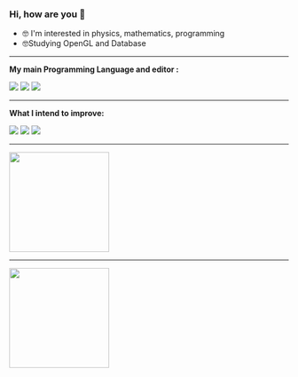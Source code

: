 ### Hi, how are you 👋


- 🤓  I'm interested in  physics, mathematics, programming 
- 🤓Studying OpenGL and Database


-----

**My main Programming Language and editor :**

![](https://img.shields.io/badge/C%23-239120?style=for-the-badge&logo=c-sharp&logoColor=white) ![](https://img.shields.io/badge/C%2B%2B-00599C?style=for-the-badge&logo=c%2B%2B&logoColor=white) ![](https://img.shields.io/badge/Visual_Studio_Code-0078D4?style=for-the-badge&logo=visual%20studio%20code&logoColor=white)

------
**What I intend to improve:**

![](https://img.shields.io/badge/C-00599C?style=for-the-badge&logo=c&logoColor=white)
![](https://img.shields.io/badge/Rust-000000?style=for-the-badge&logo=rust&logoColor=white)
![](https://img.shields.io/badge/OpenGL-FFFFFF?style=for-the-badge&logo=opengl)

------




<div>
   <img height="180em" src="https://github-readme-stats.vercel.app/api?username=DavioDev&show_icons=true&theme=dark&include_all_commits=true&count_private=true"/>
  <div>
 
 ------
 <div>
    <img height="180em" src="https://github-readme-stats.vercel.app/api/top-langs/?username=DavioDev&layout=compact&langs_count=7&theme=dark"/>
 <div>
 



